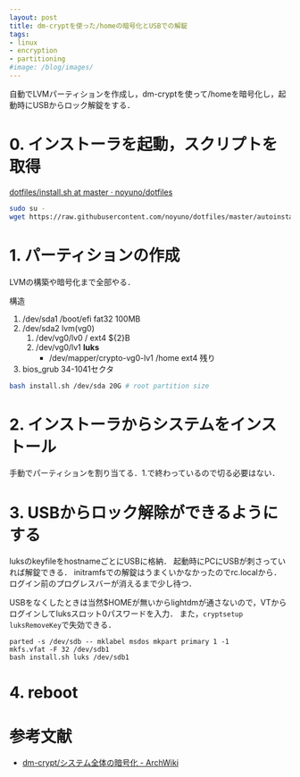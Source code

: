 ```yaml
---
layout: post
title: dm-cryptを使った/homeの暗号化とUSBでの解錠
tags:
- linux
- encryption
- partitioning
#image: /blog/images/
---
```


自動でLVMパーティションを作成し，dm-cryptを使って/homeを暗号化し，起動時にUSBからロック解錠をする．

# 0. インストーラを起動，スクリプトを取得

[dotfiles/install.sh at master · noyuno/dotfiles](https://github.com/noyuno/dotfiles/blob/master/autoinstall/install.sh)

```sh
sudo su -
wget https://raw.githubusercontent.com/noyuno/dotfiles/master/autoinstall/install.sh
```

# 1. パーティションの作成

LVMの構築や暗号化まで全部やる．

構造

1. /dev/sda1 /boot/efi fat32 100MB
2. /dev/sda2 lvm(vg0)
    1. /dev/vg0/lv0 / ext4 ${2}B
    2. /dev/vg0/lv1 **luks**
        - /dev/mapper/crypto-vg0-lv1 /home ext4 残り
3. bios_grub 34-1041セクタ

```sh
bash install.sh /dev/sda 20G # root partition size
```

<script src="https://gist-it.appspot.com/http://github.com/noyuno/dotfiles/raw/master/autoinstall/install.sh?slice=54:79"></script>

# 2. インストーラからシステムをインストール

手動でパーティションを割り当てる．1.で終わっているので切る必要はない．

# 3. USBからロック解除ができるようにする

luksのkeyfileをhostnameごとにUSBに格納．
起動時にPCにUSBが刺さっていれば解錠できる．
initramfsでの解錠はうまくいかなかったのでrc.localから．
ログイン前のプログレスバーが消えるまで少し待つ．

USBをなくしたときは当然$HOMEが無いからlightdmが通さないので，VTからログインしてluksスロット0パスワードを入力．
また，`cryptsetup luksRemoveKey`で失効できる．

    parted -s /dev/sdb -- mklabel msdos mkpart primary 1 -1
    mkfs.vfat -F 32 /dev/sdb1
    bash install.sh luks /dev/sdb1

<script src="https://gist-it.appspot.com/http://github.com/noyuno/dotfiles/raw/master/autoinstall/install.sh?slice=94:170"></script>

# 4. reboot

# 参考文献

- [dm-crypt/システム全体の暗号化 - ArchWiki](https://wiki.archlinuxjp.org/index.php/Dm-crypt/%E3%82%B7%E3%82%B9%E3%83%86%E3%83%A0%E5%85%A8%E4%BD%93%E3%81%AE%E6%9A%97%E5%8F%B7%E5%8C%96)
